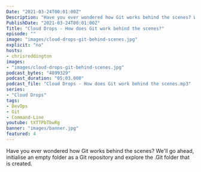 ```yaml
---
Date: "2021-03-24T00:01:00Z"
Description: "Have you ever wondered how Git works behind the scenes? We'll go ahead, initialise an empty folder as a Git repository and explore the .Git folder that is created."
PublishDate: "2021-03-24T00:01:00Z"
Title: "Cloud Drops - How does Git work behind the scenes?"
episode: ""
image: "images/cloud-drops-git-behind-scenes.jpg"
explicit: "no"
hosts:
- chrisreddington
images:
- "images/cloud-drops-git-behind-scenes.jpg"
podcast_bytes: "4899329"
podcast_duration: "05:03.000"
podcast_file: "Cloud Drops - How does Git work behind the scenes.mp3"
series:
- "Cloud Drops"
tags:
- DevOps
- Git
- Command-Line
youtube: tXTTPbTbwRg
banner: "images/banner.jpg"
featured: 4
---
```

Have you ever wondered how Git works behind the scenes? We'll go ahead, initialise an empty folder as a Git repository and explore the .Git folder that is created.
